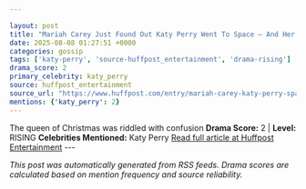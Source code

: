 ```yaml
---

layout: post
title: "Mariah Carey Just Found Out Katy Perry Went To Space — And Her Response Is Out Of This World"
date: 2025-08-08 01:27:51 +0000
categories: gossip
tags: ['katy-perry', 'source-huffpost_entertainment', 'drama-rising']
drama_score: 2
primary_celebrity: katy_perry
source: huffpost_entertainment
source_url: "https://www.huffpost.com/entry/mariah-carey-katy-perry-space_n_68950136e4b0fb7d5739067f"
mentions: {'katy_perry': 2}
---
```


The queen of Christmas was riddled with confusion **Drama Score:** 2 | **Level:** RISING **Celebrities Mentioned:** Katy Perry [Read full article at Huffpost Entertainment](https://www.huffpost.com/entry/mariah-carey-katy-perry-space_n_68950136e4b0fb7d5739067f) --- 

*This post was automatically generated from RSS feeds. Drama scores are calculated based on mention frequency and source reliability.*